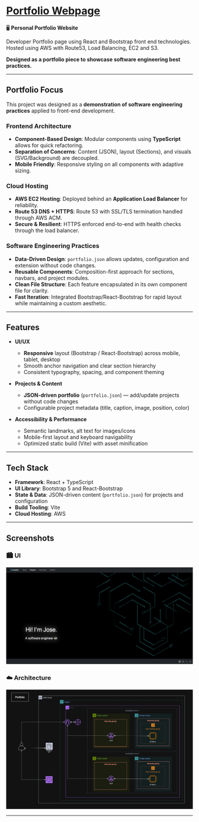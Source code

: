 # [Portfolio Webpage](https://ggworkz.co)

🖥️ **Personal Portfolio Website**

Developer Portfolio page using React and Bootstrap front end technologies.
Hosted using AWS with Route53, Load Balancing, EC2 and S3.

**Designed as a portfolio piece to showcase software engineering best practices.**

---

## Portfolio Focus

This project was designed as a **demonstration of software engineering practices** applied to front-end development.

### Frontend Architecture

- **Component-Based Design**: Modular components using **TypeScript** allows for quick refactoring.
- **Separation of Concerns**: Content (JSON), layout (Sections), and visuals (SVG/Background) are decoupled.
- **Mobile Friendly**: Responsive styling on all components with adaptive sizing.

### Cloud Hosting

- **AWS EC2 Hosting**: Deployed behind an **Application Load Balancer** for reliability.
- **Route 53 DNS + HTTPS**: Route 53 with SSL/TLS termination handled through AWS ACM.
- **Secure & Resilient**: HTTPS enforced end-to-end with health checks through the load balancer.

### Software Engineering Practices

- **Data-Driven Design**: `portfolio.json` allows updates, configuration and extension without code changes.
- **Reusable Components**: Composition-first approach for sections, navbars, and project modules.
- **Clean File Structure**: Each feature encapsulated in its own component file for clarity.
- **Fast Iteration**: Integrated Bootstrap/React-Bootstrap for rapid layout while maintaining a custom aesthetic.

---

## Features

- **UI/UX**

  - **Responsive** layout (Bootstrap / React-Bootstrap) across mobile, tablet, desktop
  - Smooth anchor navigation and clear section hierarchy
  - Consistent typography, spacing, and component theming

- **Projects & Content**

  - **JSON-driven portfolio** (`portfolio.json`) — add/update projects without code changes
  - Configurable project metadata (title, caption, image, position, color)

- **Accessibility & Performance**
  - Semantic landmarks, alt text for images/icons
  - Mobile-first layout and keyboard navigability
  - Optimized static build (Vite) with asset minification

---

## Tech Stack

- **Framework**: React + TypeScript
- **UI Library**: Bootstrap 5 and React-Bootstrap
- **State & Data**: JSON-driven content (`portfolio.json`) for projects and configuration
- **Build Tooling**: Vite
- **Cloud Hosting**: AWS

---

## Screenshots

### 🏙️ UI

![Webpage](public/pp-webpage.png)

### ☁️ Architecture

![Cloud](public/pp-cloud.png)

---
